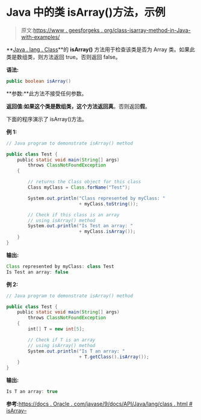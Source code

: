 # Java 中的类 isArray()方法，示例

> 原文:[https://www . geesforgeks . org/class-isarray-method-in-Java-with-examples/](https://www.geeksforgeeks.org/class-isarray-method-in-java-with-examples/)

**[Java . lang . Class](https://www.geeksforgeeks.org/java-lang-class-class-java-set-1/)**的 **isArray()** 方法用于检查该类是否为 Array 类。如果此类是数组类，则方法返回 true。否则返回 false。

**语法:**

```java
public boolean isArray()

```

**参数:**此方法不接受任何参数。

**返回值:**如果这个类是数组类，这个方法返回**真**。否则返回**假**。

下面的程序演示了 isArray()方法。

**例 1:**

```java
// Java program to demonstrate isArray() method

public class Test {
    public static void main(String[] args)
        throws ClassNotFoundException
    {

        // returns the Class object for this class
        Class myClass = Class.forName("Test");

        System.out.println("Class represented by myClass: "
                           + myClass.toString());

        // Check if this class is an array
        // using isArray() method
        System.out.println("Is Test an array: "
                           + myClass.isArray());
    }
}
```

**输出:**

```java
Class represented by myClass: class Test
Is Test an array: false

```

**例 2:**

```java
// Java program to demonstrate isArray() method

public class Test {
    public static void main(String[] args)
        throws ClassNotFoundException
    {
        int[] T = new int[5];

        // Check if T is an array
        // using isArray() method
        System.out.println("Is T an array: "
                           + T.getClass().isArray());
    }
}
```

**输出:**

```java
Is T an array: true

```

**参考:**[https://docs . Oracle . com/javase/9/docs/API/Java/lang/class . html # isArray–](https://docs.oracle.com/javase/9/docs/api/java/lang/Class.html#isArray--)